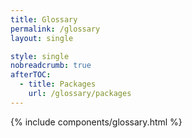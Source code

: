 ```yaml
---
title: Glossary
permalink: /glossary
layout: single

style: single
nobreadcrumb: true
afterTOC:
  - title: Packages
    url: /glossary/packages
---
```

<div class="desktop:padding-y-2" markdown="1">

{% include components/glossary.html %}
</div>